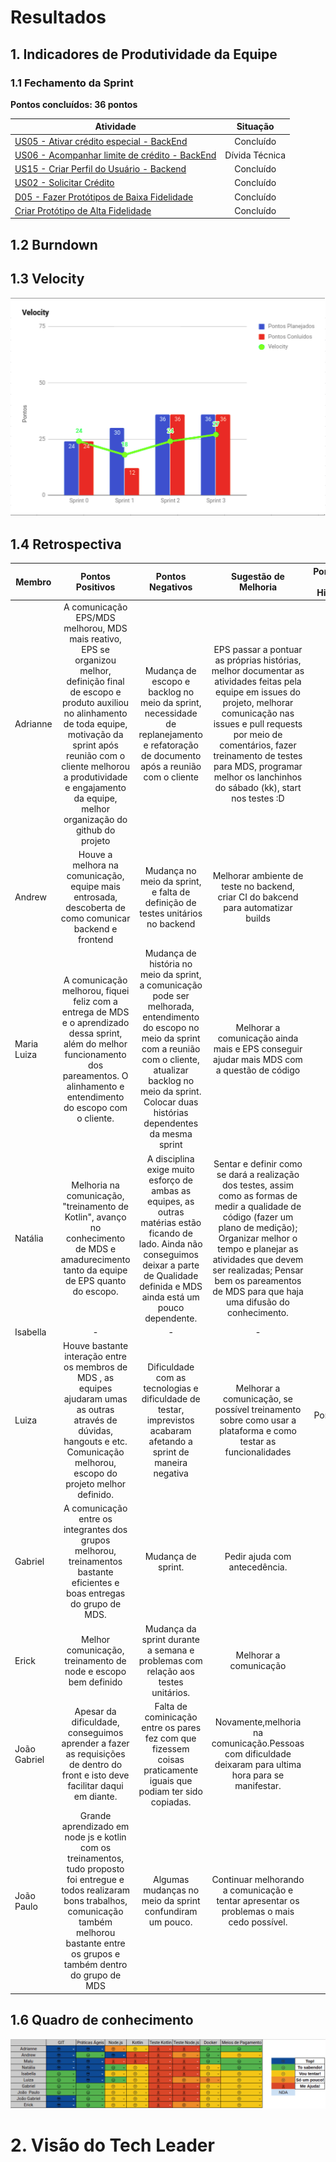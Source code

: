 # Resultados 

## 1. Indicadores de Produtividade da Equipe

### 1.1 Fechamento da Sprint 

**Pontos concluídos: 36 pontos**

| Atividade | Situação |
| --------  | :----:   |
|[US05 - Ativar crédito especial - BackEnd](https://github.com/fga-eps-mds/2019.2-Grupo2/issues/32) | Concluído | 
| [US06 - Acompanhar limite de crédito - BackEnd](https://github.com/fga-eps-mds/2019.2-Grupo2/issues/33) | Dívida Técnica| 
|[US15 - Criar Perfil do Usuário - Backend](https://github.com/fga-eps-mds/2019.2-Grupo2/issues/31)| Concluído| 
|[US02 - Solicitar Crédito](https://github.com/fga-eps-mds/2019.2-Grupo2/issues/30)|Concluído |
| [D05 - Fazer Protótipos de Baixa Fidelidade](https://github.com/fga-eps-mds/2019.2-Over26/issues/12) | Concluído | 
| [Criar Protótipo de Alta Fidelidade ](https://github.com/fga-eps-mds/2019.2-Grupo2/issues/49) | Concluído | 

## 1.2 Burndown


## 1.3 Velocity   
![](../../images/metrics_agile/velocity_sprint3.png)

## 1.4 Retrospectiva 
| Membro | Pontos Positivos | Pontos Negativos | Sugestão de Melhoria | Pontuação das Histórias |
| --------  | :----:   | :----:   | :----:   | :----:   |
| Adrianne |  A comunicação EPS/MDS melhorou, MDS mais reativo, EPS se organizou melhor, definição final de escopo e produto auxiliou no alinhamento de toda equipe, motivação da sprint após reunião com o cliente melhorou a produtividade e engajamento da equipe, melhor organização do github do projeto | Mudança de escopo e backlog no meio da sprint, necessidade de replanejamento e refatoração de documento após a reunião com o cliente | EPS passar a pontuar as próprias histórias, melhor documentar as atividades feitas pela equipe em issues do projeto, melhorar comunicação nas issues e pull requests por meio de comentários, fazer treinamento de testes para MDS, programar melhor os lanchinhos do sábado (kk), start nos testes :D  | Ok | 
| Andrew | Houve a melhora na comunicação, equipe mais entrosada, descoberta de como comunicar backend e frontend | Mudança no meio da sprint, e falta de definição de testes unitários no backend  | Melhorar ambiente de teste no backend, criar CI do bakcend para automatizar builds | OK |
| Maria Luiza | A comunicação melhorou, fiquei feliz com a entrega de MDS e o aprendizado dessa sprint, além do melhor funcionamento dos pareamentos. O alinhamento e entendimento do escopo com o cliente. | Mudança de história no meio da sprint, a comunicação pode ser melhorada, entendimento do escopo no meio da sprint com a reunião com o cliente, atualizar backlog no meio da sprint. Colocar duas histórias dependentes da mesma sprint | Melhorar a comunicação ainda mais e EPS conseguir ajudar mais MDS com a questão de código |OK |
| Natália | Melhoria na comunicação, "treinamento de Kotlin", avanço no conhecimento de MDS e amadurecimento tanto da equipe de EPS quanto do escopo. | A disciplina exige muito esforço de ambas as equipes, as outras matérias estão ficando de lado. Ainda não conseguimos deixar a parte de Qualidade definida e MDS ainda está um pouco dependente. | Sentar e definir como se dará a realização dos testes, assim como as formas de medir a qualidade de código (fazer um plano de medição); Organizar melhor o tempo e planejar as atividades que devem ser realizadas; Pensar bem os pareamentos de MDS para que haja uma difusão do conhecimento. | OK |
| Isabella | - | - | - | - | - |
| Luiza | Houve bastante interação entre os membros de MDS , as equipes ajudaram umas as outras através de dúvidas, hangouts e etc. Comunicação melhorou, escopo do projeto melhor definido.|Dificuldade com as tecnologias e dificuldade de testar, imprevistos acabaram afetando a sprint de maneira negativa|Melhorar a comunicação, se possível treinamento sobre como usar a plataforma e como testar as funcionalidades |Pontuação OK | |
| Gabriel | A comunicação entre os integrantes dos grupos melhorou, treinamentos bastante eficientes e boas entregas do grupo de MDS. | Mudança de sprint. | Pedir ajuda com antecedência. | OK | |
| Erick | Melhor comunicação, treinamento de node e escopo bem definido | Mudança da sprint durante a semana e problemas com relação aos testes unitários. | Melhorar a comunicação | OK |
| João Gabriel | Apesar da dificuldade, conseguimos aprender a fazer as requisições de dentro do front e isto deve facilitar daqui em diante. | Falta de cominicação entre os pares fez com que fizessem coisas praticamente iguais que podiam ter sido copiadas.  | Novamente,melhoria na comunicação.Pessoas com dificuldade deixaram para ultima hora para se manifestar. | OK| 
| João Paulo | Grande aprendizado em node js e kotlin com os treinamentos, tudo proposto foi entregue e todos realizaram bons trabalhos, comunicação também melhorou bastante entre os grupos e também dentro do grupo de MDS | Algumas mudanças no meio da sprint confundiram um pouco. | Continuar melhorando a comunicação e tentar apresentar os problemas o mais cedo possível. |  OK| 



## 1.6 Quadro de conhecimento
![](../../images/metrics_agile/quadro_conhecimento_sprint3.png)


# 2. Visão do Tech Leader

